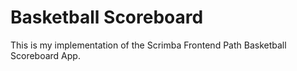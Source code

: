 # Basketball Scoreboard
This is my implementation of the Scrimba Frontend Path Basketball Scoreboard App.
